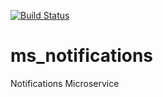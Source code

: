 [![Build Status](https://travis-ci.org/sflpro/ms_notifications.svg?branch=master)](https://travis-ci.org/sflpro/ms_notifications)

# ms_notifications
Notifications Microservice

